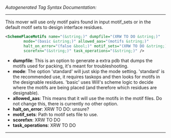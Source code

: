 <!-- THIS IS AN AUTOGENERATED FILE: Don't edit it directly, instead change the schema definition in the code itself. -->

_Autogenerated Tag Syntax Documentation:_

---
This mover will use only motif pairs found in input motif_sets or in the default motif sets to design interface residues.

```xml
<SchemePlaceMotifs name="(&string;)" dumpfile="(XRW TO DO &string;)"
        mode="(basic &string;)" allowed_aas="(motifs &string;)"
        halt_on_error="(false &bool;)" motif_sets="(XRW TO DO &string;)"
        scorefxn="(&string;)" task_operations="(&string;)" />
```

-   **dumpfile**: This is an option to generate a extra pdb that dumps the motifs used for packing, it's meant for troubleshooting.
-   **mode**: The option 'standard' will just skip the mode setting. 'standard' is the recommended use, it requires taskops and then looks for motifs in the designable residues. 'basic' uses Will's scheme logic to decide where the motifs are being placed (and therefore which residues are designable).
-   **allowed_aas**: This means that it will use the motifs in the motif files. Do not change this, there is currently no other option.
-   **halt_on_error**: XRW TO DO: unsure?
-   **motif_sets**: Path to motif sets file to use.
-   **scorefxn**: XRW TO DO
-   **task_operations**: XRW TO DO

---
